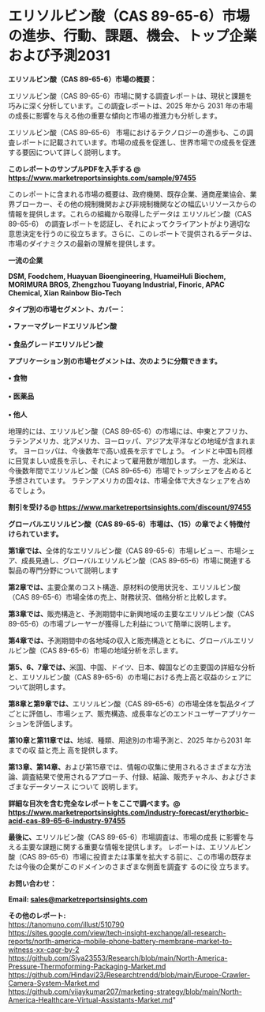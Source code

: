 # エリソルビン酸（CAS 89-65-6）市場の進歩、行動、課題、機会、トップ企業および予測2031

<strong><b>エリソルビン酸（CAS 89-65-6）市場の概要：</b></strong>

エリソルビン酸（CAS 89-65-6）市場に関する調査レポートは、現状と課題を巧みに深く分析しています。この調査レポートは、2025 年から 2031 年の市場の成長に影響を与える他の重要な傾向と市場の推進力も分析します。

エリソルビン酸（CAS 89-65-6） 市場におけるテクノロジーの進歩も、この調査レポートに記載されています。市場の成長を促進し、世界市場での成長を促進する要因について詳しく説明します。

<strong>このレポートのサンプルPDFを入手する @ <a href=https://www.marketreportsinsights.com/sample/97455>https://www.marketreportsinsights.com/sample/97455</a></strong>

このレポートに含まれる市場の概要は、政府機関、既存企業、通商産業協会、業界ブローカー、その他の規制機関および非規制機関などの幅広いリソースからの情報を提供します。これらの組織から取得したデータは エリソルビン酸（CAS 89-65-6） の調査レポートを認証し、それによってクライアントがより適切な意思決定を行うのに役立ちます。さらに、このレポートで提供されるデータは、市場のダイナミクスの最新の理解を提供します。

<strong>一流の企業</strong>

<strong><b>DSM, Foodchem, Huayuan Bioengineering, HuameiHuli Biochem, MORIMURA BROS, Zhengzhou Tuoyang Industrial, Finoric, APAC Chemical, Xian Rainbow Bio-Tech</b></strong>

<strong><b>タイプ別の市場セグメント、カバー：</b></strong>

<strong>• ファーマグレードエリソルビン酸<br><br>• 食品グレードエリソルビン酸</strong>

<strong><b>アプリケーション別の市場セグメントは、次のように分類できます。</b></strong>

<strong>• 食物<br><br>• 医薬品<br><br>• 他人</strong>

 地理的には、エリソルビン酸（CAS 89-65-6）の市場には、中東とアフリカ、ラテンアメリカ、北アメリカ、ヨーロッパ、アジア太平洋などの地域が含まれます。 ヨーロッパは、今後数年で高い成長を示すでしょう。 インドと中国も同様に目覚ましい成長を示し、それによって雇用数が増加します。 一方、北米は、今後数年間でエリソルビン酸（CAS 89-65-6）市場でトップシェアを占めると予想されています。 ラテンアメリカの国々は、市場全体で大きなシェアを占めるでしょう。

<strong>割引を受ける@ <a href=https://www.marketreportsinsights.com/discount/97455>https://www.marketreportsinsights.com/discount/97455</a></strong>

<strong><b>グローバルエリソルビン酸（CAS 89-65-6）市場は、（15）の章でよく特徴付けられています。</b></strong>

<strong><b>第</b></strong><strong><b>1章では、</b></strong>全体的なエリソルビン酸（CAS 89-65-6）市場レビュー、市場シェア、成長見通し、グローバルエリソルビン酸（CAS 89-65-6）市場に関連する製品の専門分野について説明します

<strong><b>第2章では、</b></strong>主要企業のコスト構造、原材料の使用状況を、エリソルビン酸（CAS 89-65-6）市場全体の売上、財務状況、価格分析と比較します。

<strong><b>第3章では、</b></strong>販売構造と、予測期間中に新興地域の主要なエリソルビン酸（CAS 89-65-6）の市場プレーヤーが獲得した利益について簡単に説明します。

<strong><b>第4章では、</b></strong>予測期間中の各地域の収入と販売構造とともに、グローバルエリソルビン酸（CAS 89-65-6）市場の地域分析を示します。

<strong><b>第5、6、7章では、</b></strong>米国、中国、ドイツ、日本、韓国などの主要国の詳細な分析と、エリソルビン酸（CAS 89-65-6）の市場における売上高と収益のシェアについて説明します。

<strong><b>第8章と第9章では、</b></strong>エリソルビン酸（CAS 89-65-6）の市場全体を製品タイプごとに評価し、市場シェア、販売構造、成長率などのエンドユーザーアプリケーションを評価します。

<strong><b>第10章と第11章では、</b></strong>地域、種類、用途別の市場予測と、2025 年から2031 年までの収 益と売上 高を提供します。

<strong><b>第13章、第14章、</b></strong>および第15章では、情報の収集に使用されるさまざまな方法論、調査結果で使用されるアプローチ、付録、結論、販売チャネル、およびさまざまなデータソース について 説明します。

<strong>詳細な目次を含む完全なレポートをここで調べます。@ <a href=https://www.marketreportsinsights.com/industry-forecast/erythorbic-acid-cas-89-65-6-industry-97455>https://www.marketreportsinsights.com/industry-forecast/erythorbic-acid-cas-89-65-6-industry-97455</a></strong>

<strong><b>最後に、</b></strong>エリソルビン酸（CAS 89-65-6）市場調査は、市場の成長 に影響を</a>与える主要な課題に関する重要な情報を提供します。 レポートは、エリソルビン酸（CAS 89-65-6）市場に投資または事業を拡大する前に、この市場の既存または今後の企業がこのドメインのさまざまな側面を調査す るのに役 立ちます。

<strong><b>お問い合わせ：</b></strong>

<strong>Email: </strong><a href=mailto:sales@marketreportsinsights.com><strong>sales@marketreportsinsights.com</strong></a>

<strong>その他のレポート:</strong>
<br>
<a href=https://tanomuno.com/illust/510790>https://tanomuno.com/illust/510790</a>
<br>
<a href=https://sites.google.com/view/tech-insight-exchange/all-research-reports/north-america-mobile-phone-battery-membrane-market-to-witness-xx-cagr-by-2>https://sites.google.com/view/tech-insight-exchange/all-research-reports/north-america-mobile-phone-battery-membrane-market-to-witness-xx-cagr-by-2</a>
<br>
<a href=https://github.com/Siya23553/Research/blob/main/North-America-Pressure-Thermoforming-Packaging-Market.md>https://github.com/Siya23553/Research/blob/main/North-America-Pressure-Thermoforming-Packaging-Market.md</a>
<br>
<a href=https://github.com/Hindavi23/Researchtrendd/blob/main/Europe-Crawler-Camera-System-Market.md>https://github.com/Hindavi23/Researchtrendd/blob/main/Europe-Crawler-Camera-System-Market.md</a>
<br>
<a href=https://github.com/vijaykumar207/marketing-strategy/blob/main/North-America-Healthcare-Virtual-Assistants-Market.md>https://github.com/vijaykumar207/marketing-strategy/blob/main/North-America-Healthcare-Virtual-Assistants-Market.md</a>"
